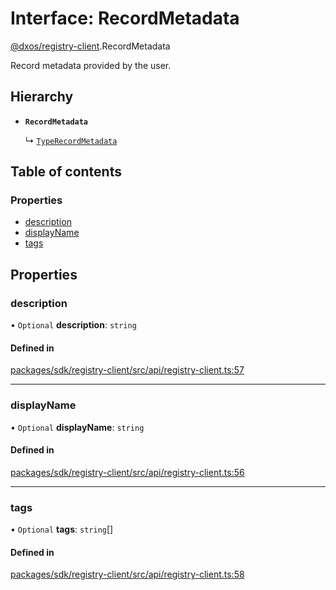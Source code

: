 # Interface: RecordMetadata

[@dxos/registry-client](../modules/dxos_registry_client.md).RecordMetadata

Record metadata provided by the user.

## Hierarchy

- **`RecordMetadata`**

  ↳ [`TypeRecordMetadata`](dxos_registry_client.TypeRecordMetadata.md)

## Table of contents

### Properties

- [description](dxos_registry_client.RecordMetadata.md#description)
- [displayName](dxos_registry_client.RecordMetadata.md#displayname)
- [tags](dxos_registry_client.RecordMetadata.md#tags)

## Properties

### description

• `Optional` **description**: `string`

#### Defined in

[packages/sdk/registry-client/src/api/registry-client.ts:57](https://github.com/dxos/dxos/blob/e3b936721/packages/sdk/registry-client/src/api/registry-client.ts#L57)

___

### displayName

• `Optional` **displayName**: `string`

#### Defined in

[packages/sdk/registry-client/src/api/registry-client.ts:56](https://github.com/dxos/dxos/blob/e3b936721/packages/sdk/registry-client/src/api/registry-client.ts#L56)

___

### tags

• `Optional` **tags**: `string`[]

#### Defined in

[packages/sdk/registry-client/src/api/registry-client.ts:58](https://github.com/dxos/dxos/blob/e3b936721/packages/sdk/registry-client/src/api/registry-client.ts#L58)
